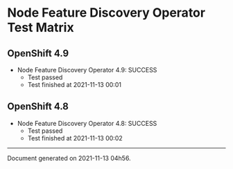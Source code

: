 
Node Feature Discovery Operator Test Matrix
===========================================

OpenShift 4.9
-------------


* Node Feature Discovery Operator 4.9: SUCCESS
  - Test passed
  - Test finished at 2021-11-13 00:01

OpenShift 4.8
-------------


* Node Feature Discovery Operator 4.8: SUCCESS
  - Test passed
  - Test finished at 2021-11-13 00:02


---
Document generated on 2021-11-13 04h56.

